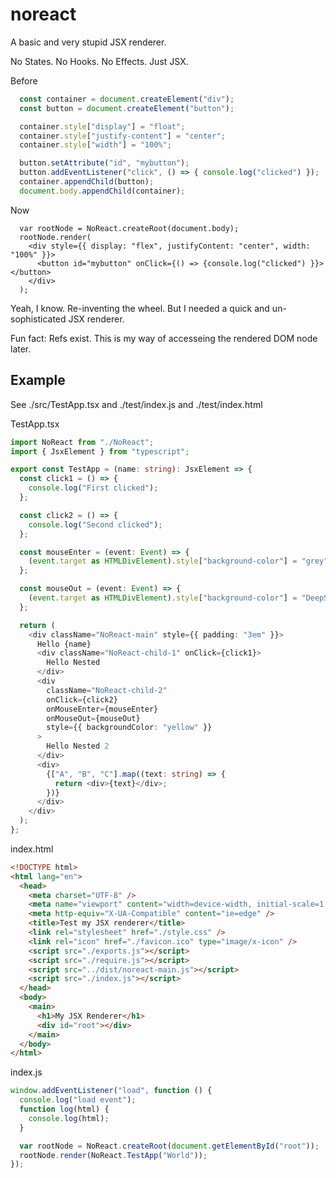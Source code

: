 # noreact

A basic and very stupid JSX renderer.

No States. No Hooks. No Effects.
Just JSX.

Before

```Typescript
  const container = document.createElement("div");
  const button = document.createElement("button");

  container.style["display"] = "float";
  container.style["justify-content"] = "center";
  container.style["width"] = "100%";

  button.setAttribute("id", "mybutton");
  button.addEventListener("click", () => { console.log("clicked") });
  container.appendChild(button);
  document.body.appendChild(container);
```

Now

```JSX
  var rootNode = NoReact.createRoot(document.body);
  rootNode.render(
    <div style={{ display: "flex", justifyContent: "center", width: "100%" }}>
      <button id="mybutton" onClick={() => {console.log("clicked") }}></button>
    </div>
  );
```

Yeah, I know. Re-inventing the wheel. But I needed a quick and un-sophisticated JSX renderer.

Fun fact: Refs exist. This is my way of accesseing the rendered DOM node later.

## Example

See ./src/TestApp.tsx and ./test/index.js and ./test/index.html

TestApp.tsx

```Typescript
import NoReact from "./NoReact";
import { JsxElement } from "typescript";

export const TestApp = (name: string): JsxElement => {
  const click1 = () => {
    console.log("First clicked");
  };

  const click2 = () => {
    console.log("Second clicked");
  };

  const mouseEnter = (event: Event) => {
    (event.target as HTMLDivElement).style["background-color"] = "grey";
  };

  const mouseOut = (event: Event) => {
    (event.target as HTMLDivElement).style["background-color"] = "DeepSkyBlue";
  };

  return (
    <div className="NoReact-main" style={{ padding: "3em" }}>
      Hello {name}
      <div className="NoReact-child-1" onClick={click1}>
        Hello Nested
      </div>
      <div
        className="NoReact-child-2"
        onClick={click2}
        onMouseEnter={mouseEnter}
        onMouseOut={mouseOut}
        style={{ backgroundColor: "yellow" }}
      >
        Hello Nested 2
      </div>
      <div>
        {["A", "B", "C"].map((text: string) => {
          return <div>{text}</div>;
        })}
      </div>
    </div>
  );
};
```

index.html

```html
<!DOCTYPE html>
<html lang="en">
  <head>
    <meta charset="UTF-8" />
    <meta name="viewport" content="width=device-width, initial-scale=1.0" />
    <meta http-equiv="X-UA-Compatible" content="ie=edge" />
    <title>Test my JSX renderer</title>
    <link rel="stylesheet" href="./style.css" />
    <link rel="icon" href="./favicon.ico" type="image/x-icon" />
    <script src="./exports.js"></script>
    <script src="./require.js"></script>
    <script src="../dist/noreact-main.js"></script>
    <script src="./index.js"></script>
  </head>
  <body>
    <main>
      <h1>My JSX Renderer</h1>
      <div id="root"></div>
    </main>
  </body>
</html>
```

index.js

```Javascript
window.addEventListener("load", function () {
  console.log("load event");
  function log(html) {
    console.log(html);
  }

  var rootNode = NoReact.createRoot(document.getElementById("root"));
  rootNode.render(NoReact.TestApp("World"));
});
```
